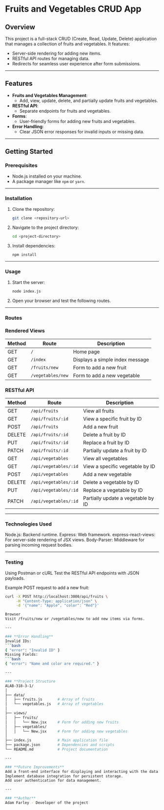 # **Fruits and Vegetables CRUD App**

## **Overview**

This project is a full-stack CRUD (Create, Read, Update, Delete) application that manages a collection of fruits and vegetables. It features:

- Server-side rendering for adding new items.
- RESTful API routes for managing data.
- Redirects for seamless user experience after form submissions.

---

## **Features**

- **Fruits and Vegetables Management**:
  - Add, view, update, delete, and partially update fruits and vegetables.
- **RESTful API**:
  - Separate endpoints for fruits and vegetables.
- **Forms**:
  - User-friendly forms for adding new fruits and vegetables.
- **Error Handling**:
  - Clear JSON error responses for invalid inputs or missing data.

---

## **Getting Started**

### **Prerequisites**

- Node.js installed on your machine.
- A package manager like `npm` or `yarn`.

---

### **Installation**

1. Clone the repository:

   ```bash
   git clone <repository-url>

   ```

2. Navigate to the project directory:

   ```bash
   cd <project-directory>

   ```

3. Install dependencies:
   ```bash
   npm install
   ```

---

### **Usage**

1. Start the server:

   ```bash
   node index.js

   ```

2. Open your browser and test the following routes.

---

### **Routes**

### **Rendered Views**

| Method | Route             | Description                     |
| ------ | ----------------- | ------------------------------- |
| GET    | `/`               | Home page                       |
| GET    | `/index`          | Displays a simple index message |
| GET    | `/fruits/new`     | Form to add a new fruit         |
| GET    | `/vegetables/new` | Form to add a new vegetable     |

### **RESTful API**

| Method | Route                 | Description                        |
| ------ | --------------------- | ---------------------------------- |
| GET    | `/api/fruits`         | View all fruits                    |
| GET    | `/api/fruits/:id`     | View a specific fruit by ID        |
| POST   | `/api/fruits`         | Add a new fruit                    |
| DELETE | `/api/fruits/:id`     | Delete a fruit by ID               |
| PUT    | `/api/fruits/:id`     | Replace a fruit by ID              |
| PATCH  | `/api/fruits/:id`     | Partially update a fruit by ID     |
| GET    | `/api/vegetables`     | View all vegetables                |
| GET    | `/api/vegetables/:id` | View a specific vegetable by ID    |
| POST   | `/api/vegetables`     | Add a new vegetable                |
| DELETE | `/api/vegetables/:id` | Delete a vegetable by ID           |
| PUT    | `/api/vegetables/:id` | Replace a vegetable by ID          |
| PATCH  | `/api/vegetables/:id` | Partially update a vegetable by ID |

---

### **Technologies Used**

Node.js: Backend runtime.
Express: Web framework.
express-react-views: For server-side rendering of JSX views.
Body-Parser: Middleware for parsing incoming request bodies.

---

### **Testing**

Using Postman or cURL
Test the RESTful API endpoints with JSON payloads.

Example POST request to add a new fruit:

````bash
curl -X POST http://localhost:3000/api/fruits \
     -H "Content-Type: application/json" \
     -d '{"name": "Apple", "color": "Red"}'

Browser
Visit /fruits/new or /vegetables/new to add new items via forms.

---

### **Error Handling**
Invalid IDs:
```bash
{ "error": "Invalid ID" }
Missing Fields:
```bash
{ "error": "Name and color are required." }

---

### **Project Structure
ALAB-318-3-1/
│
├── data/
│   ├── fruits.js       # Array of fruits
│   └── vegetables.js   # Array of vegetables
│
├── views/
│   ├── fruits/
│   │   └── New.jsx     # Form for adding new fruits
│   ├── vegetables/
│   │   └── New.jsx     # Form for adding new vegetables
│
├── index.js            # Main application file
├── package.json        # Dependencies and scripts
└── README.md           # Project documentation

---

### **Future Improvements**
Add a front-end interface for displaying and interacting with the data.
Implement database integration for persistent storage.
Add user authentication for data management.

---

### **Author**
Adam Farley - Developer of the project
````
